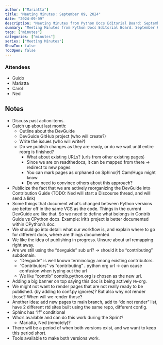 ```yaml
---
author: ["Mariatta"]
title: "Meeting Minutes: September 09, 2024"
date: "2024-09-09"
description: "Meeting Minutes from Python Docs Editorial Board: September 09, 2024."
summary: "Meeting Minutes from Python Docs Editorial Board: September 09, 2024."
tags: ["minutes"]
categories: ["minutes"]
series: ["Meeting Minutes"]
ShowToc: false
TocOpen: false
---
```


### Attendees

* Guido
* Mariatta
* Carol
* Ned


## Notes

* Discuss past action items.
* Catch up about last month:
    * Outline about the DevGuide 
    * DevGuide GitHub project (who will create?)
    * Write the issues (who will write?)
    * Do we publish changes as they are ready, or do we wait until entire reorg is finished?
        * What about existing URLs? (urls from other existing pages)
        * Since we are on readthedocs, it can be mapped from there -> redirect to new pages
        * You can mark pages as orphaned on Sphinx(?) Cam/Hugo might know
        * Do we need to convince others about this approach?
* Publicize the fact that we are actively reorganizing the DevGuide into Contribution Guide (TODO: Ned will start a Discourse thread, and will send a link)
* Some things that document what’s changed between Python versions are better off in the same VCS as the code. Things in the current DevGuide are like that.
  So we need to define what belongs in Contrib Guide vs CPython docs. Example: Irit’s project is better documented within CPython’s doc.
* We should go into detail: what our workflow is, and explain where to go for different docs, where are things documented.
* We like the idea of publishing in progress. Unsure about url remapping right away.
* Are we still using the “devguide” sub url? -> should it be “contributing” subdomain.
  * “Devguide” is well known terminology among existing contributors.
  * “Contributors” vs “contributing” . python org url -> can cause confusion when typing out the url
  * We like “contrib” contrib.python.org is chosen as the new url.
* Adding a big banner on top saying this doc is being actively re-org.
* We might not want to render pages that are not really ready to be published. (by adding to conf.py ignores)? But also why not render those? When will we render those?
* Another idea: add new pages to main branch, add to “do not render” list, have 2 different rtd sites built using the same repo, different config.
* Sphinx has “if” conditional 
* Who’s available and can do this work during the Sprint? 
    * Mariatta, Ned (remotely)?
* There will be a period of when both versions exist, and we want to keep this period short.
* Tools available to make both versions work. 
